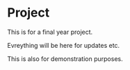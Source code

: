 # Project

This is for a final year project. <br>

Evreything will be here for updates etc. <br>

This is also for demonstration purposes. <br>



